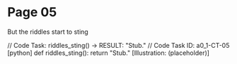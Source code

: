 # Page 05

But the riddles start to sting

// Code Task: riddles_sting() → RESULT: "Stub."
// Code Task ID: a0_1-CT-05
[python]
def riddles_sting():
    return "Stub."
[Illustration: (placeholder)]
